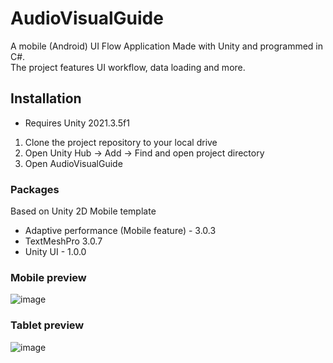 # AudioVisualGuide
 A mobile (Android) UI Flow Application Made with Unity and programmed in C#.  
 The project features UI workflow, data loading and more.

## Installation
- Requires Unity 2021.3.5f1
1. Clone the project repository to your local drive
2. Open Unity Hub → Add → Find and open project directory
3. Open AudioVisualGuide

### Packages
Based on Unity 2D Mobile template
- Adaptive performance (Mobile feature) - 3.0.3
- TextMeshPro 3.0.7
- Unity UI - 1.0.0

### Mobile preview
![image](https://github.com/pzoghbi/AudioVisualGuide/assets/10575726/4998ed8b-b839-4b2c-9414-d870de809cda)

### Tablet preview
![image](https://github.com/pzoghbi/AudioVisualGuide/assets/10575726/8f1a718e-2a77-4378-b0a9-a177ab633068)

